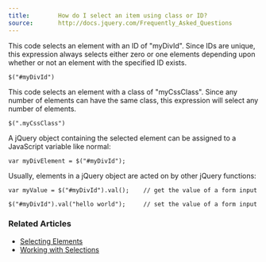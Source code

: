 ```yaml
---
title:        How do I select an item using class or ID?
source:       http://docs.jquery.com/Frequently_Asked_Questions
---
```


This code selects an element with an ID of "myDivId". Since IDs are unique, this expression always selects either zero or one elements depending upon whether or not an element with the specified ID exists.

```
$("#myDivId")
```

This code selects an element with a class of "myCssClass". Since any number of elements can have the same class, this expression will select any number of elements.

```
$(".myCssClass")
```

A jQuery object containing the selected element can be assigned to a JavaScript variable like normal:

```
var myDivElement = $("#myDivId");
```

Usually, elements in a jQuery object are acted on by other jQuery functions:

```
var myValue = $("#myDivId").val();    // get the value of a form input

$("#myDivId").val("hello world");     // set the value of a form input
```

### Related Articles

* [Selecting Elements](/using-jquery-core/selecting-elements/)
* [Working with Selections](/using-jquery-core/working-with-selections/)
